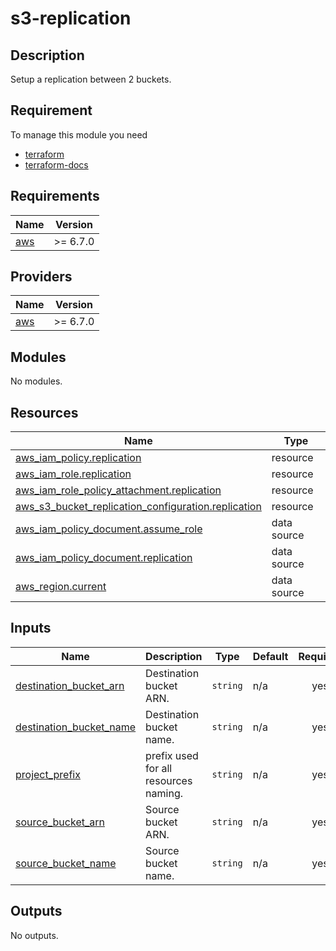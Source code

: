 # s3-replication

## Description 

Setup a replication between 2 buckets. 

## Requirement

To manage this module you need 
  - [terraform](https://www.terraform.io)
  - [terraform-docs](https://github.com/terraform-docs/terraform-docs)

<!-- BEGIN_TF_DOCS -->
## Requirements

| Name | Version |
|------|---------|
| <a name="requirement_aws"></a> [aws](#requirement\_aws) | >= 6.7.0 |

## Providers

| Name | Version |
|------|---------|
| <a name="provider_aws"></a> [aws](#provider\_aws) | >= 6.7.0 |

## Modules

No modules.

## Resources

| Name | Type |
|------|------|
| [aws_iam_policy.replication](https://registry.terraform.io/providers/hashicorp/aws/latest/docs/resources/iam_policy) | resource |
| [aws_iam_role.replication](https://registry.terraform.io/providers/hashicorp/aws/latest/docs/resources/iam_role) | resource |
| [aws_iam_role_policy_attachment.replication](https://registry.terraform.io/providers/hashicorp/aws/latest/docs/resources/iam_role_policy_attachment) | resource |
| [aws_s3_bucket_replication_configuration.replication](https://registry.terraform.io/providers/hashicorp/aws/latest/docs/resources/s3_bucket_replication_configuration) | resource |
| [aws_iam_policy_document.assume_role](https://registry.terraform.io/providers/hashicorp/aws/latest/docs/data-sources/iam_policy_document) | data source |
| [aws_iam_policy_document.replication](https://registry.terraform.io/providers/hashicorp/aws/latest/docs/data-sources/iam_policy_document) | data source |
| [aws_region.current](https://registry.terraform.io/providers/hashicorp/aws/latest/docs/data-sources/region) | data source |

## Inputs

| Name | Description | Type | Default | Required |
|------|-------------|------|---------|:--------:|
| <a name="input_destination_bucket_arn"></a> [destination\_bucket\_arn](#input\_destination\_bucket\_arn) | Destination bucket ARN. | `string` | n/a | yes |
| <a name="input_destination_bucket_name"></a> [destination\_bucket\_name](#input\_destination\_bucket\_name) | Destination bucket name. | `string` | n/a | yes |
| <a name="input_project_prefix"></a> [project\_prefix](#input\_project\_prefix) | prefix used for all resources naming. | `string` | n/a | yes |
| <a name="input_source_bucket_arn"></a> [source\_bucket\_arn](#input\_source\_bucket\_arn) | Source bucket ARN. | `string` | n/a | yes |
| <a name="input_source_bucket_name"></a> [source\_bucket\_name](#input\_source\_bucket\_name) | Source bucket name. | `string` | n/a | yes |

## Outputs

No outputs.
<!-- END_TF_DOCS -->